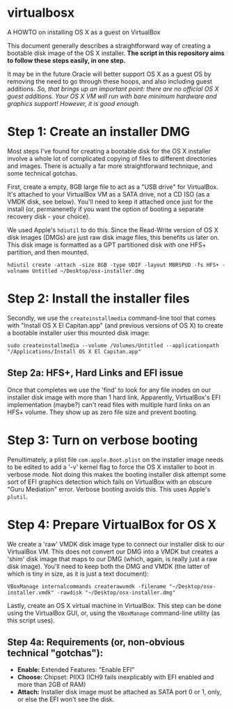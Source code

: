 # virtualbosx
A HOWTO on installing OS X as a guest on VirtualBox

This document generally describes a straightforward way of creating a bootable disk image of the OS X installer. **The script in this repository aims to follow these steps easily, in one step.**

It may be in the future Oracle will better support OS X as a guest OS by removing the need to go through these hoops, and also including guest additions. *So, that brings up an important point: there are no official OS X guest additions. Your OS X VM will run with bare minimum hardware and graphics support! However, it is good enough.*

# Step 1: Create an installer DMG
Most steps I've found for creating a bootable disk for the OS X installer involve a whole lot of complicated copying of files to different directories and images. There is actually a far more straightforward technique, and some technical gotchas.

First, create a empty, 8GB large file to act as a "USB drive" for VirtualBox. It's attached to your VirtualBox VM as a SATA drive, not a CD ISO (as a VMDK disk, see below). You'll need to keep it attached once just for the install (or, permanenetly if you want the option of booting a separate recovery disk - your choice).

We used Apple's `hdiutil` to do this. Since the Read-Write version of OS X disk images (DMGs) are just raw disk image files, this benefits us later on. This disk image is formatted as a GPT partitioned disk with one HFS+ partition, and then mounted.

`hdiutil create -attach -size 8GB -type UDIF -layout MBRSPUD -fs HFS+ -volname Untitled ~/Desktop/osx-installer.dmg`

# Step 2: Install the installer files
Secondly, we use the `createinstallmedia` command-line tool that comes with "Install OS X El Capitan.app" (and previous versions of OS X) to create a bootable installer user this mounted disk image:

`sudo createinstallmedia --volume /Volumes/Untitled --applicationpath "/Applications/Install OS X El Capitan.app"`

## Step 2a: HFS+, Hard Links and EFI issue
Once that completes we use the 'find' to look for any file inodes on our installer disk image with more than 1 hard link. Apparently, VirtualBox's EFI implementation (maybe?) can't read files with multiple hard links on an HFS+ volume. They show up as zero file size and prevent booting.

# Step 3: Turn on verbose booting
Penultimately, a plist file `com.apple.Boot.plist` on the installer image needs to be edited to add a '-v' kernel flag to force the OS X installer to boot in verbose mode. Not doing this makes the booting installer disk attempt some sort of EFI graphics detection which fails on VirtualBox with an obscure "Guru Mediation" error. Verbose booting avoids this. This uses Apple's `plutil`.

# Step 4: Prepare VirtualBox for OS X

We create a 'raw' VMDK disk image type to connect our installer disk to our VirtualBox VM. This does not convert our DMG into a VMDK but creates a 'shim' disk image that maps to our DMG (which, again, is really just a raw disk image). You'll need to keep both the DMG and VMDK (the latter of which is tiny in size, as it is just a text document):

`VBoxManage internalcommands createrawvmdk -filename "~/Desktop/osx-installer.vmdk" -rawdisk "~/Desktop/osx-installer.dmg"`

Lastly, create an OS X virtual machine in VirtualBox. This step can be done using the VirtualBox GUI, or, using the `VBoxManage`  command-line utility (as this script uses).

## Step 4a: Requirements (or, non-obvious technical "gotchas"):
 * **Enable:** Extended Features: "Enable EFI"
 * **Choose:** Chipset: PIIX3 (ICH9 fails inexplicably with EFI enabled and more than 2GB of RAM)
 * **Attach:** Installer disk image must be attached as SATA port 0 or 1, only, or else the EFI won't see the disk.
